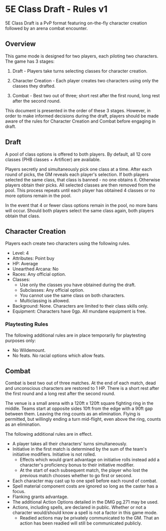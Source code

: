 # 5E Class Draft - Rules v1

5E Class Draft is a PvP format featuring on-the-fly character creation followed by an arena combat encounter.

## Overview

This game mode is designed for two players, each piloting two characters. The game has 3 stages:

1) Draft - Players take turns selecting classes for character creation.

2) Character Creation - Each player creates two characters using only the classes they drafted.

3) Combat - Best two out of three; short rest after the first round, long rest after the second round.

This document is presented in the order of these 3 stages. However, in order to make informed decisions during the draft, players should be made aware of the rules for Character Creation and Combat before engaging in draft.

## Draft

A pool of class options is offered to both players. By default, all 12 core classes (PHB classes + Artificer) are available.

Players secretly and simultaneously pick one class at a time. After each round of picks, the GM reveals each player's selection. If both players selected the same class, that class is banned - no one obtains it. Otherwise players obtain their picks. All selected classes are then removed from the pool. This process repeats until each player has obtained 4 classes or no more options remain in the pool.

In the event that 4 or fewer class options remain in the pool, no more bans will occur. Should both players select the same class again, both players obtain that class.

## Character Creation

Players each create two characters using the following rules.
- Level: 4
- Attributes: Point buy
- HP: Average
- Unearthed Arcana: No
- Races: Any official option.
- Classes: 
  - Use only the classes you have obtained during the draft.
  - Subclasses: Any official option.
  - You cannot use the same class on both characters.
  - Multiclassing is allowed.
- Background: None. Characters are limited to their class skills only.
- Equipment: Characters have 0gp. All mundane equipment is free.

### Playtesting Rules

The following additional rules are in place temporarily for playtesting purposes only:
- No Wildemount.
- No feats. No racial options which allow feats.

## Combat

Combat is best two out of three matches. At the end of each match, dead and unconscious characters are restored to 1 HP. There is a short rest after the first round and a long rest after the second round.

The venue is a small arena with a 120ft x 120ft square fighting ring in the middle. Teams start at opposite sides 10ft from the edge with a 90ft gap between them. Leaving the ring counts as an elimination. Flying is permitted, but willingly ending a turn mid-flight, even above the ring, counts as an elimination.

The following additional rules are in effect.
- A player takes all their characters' turns simultaneously.
- Initiative in the first match is determined by the sum of the team's initiative modifiers. Initiative is not rolled.
  - Effects which would grant advantage on initiative rolls instead add a character's proficiency bonus to their initiative modifier.
  - At the start of each subsequent match, the player who lost the previous match chooses whether to go first or second.
- Each character may cast up to one spell before each round of combat.
- Spell material component costs are ignored so long as the caster has a focus.
- Flanking grants advantage.
- The additional Action Options detailed in the DMG pg.271 may be used.
- Actions, including spells, are declared in public. Whether or not a character would/should know a spell is not a factor in this game mode.
  - Readied actions may be privately communicated to the GM. That an action has been readied will still be communicated publicly.
